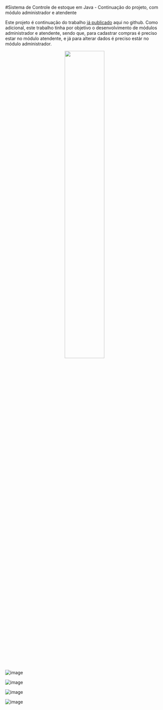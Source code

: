 #Sistema de Controle de estoque em Java - Continuação do projeto, com módulo administrador e atendente

Este projeto é continuação do trabalho [já publicado](https://github.com/brunocmnz/java-sistema-de-controle-estoque) aqui no github. Como adicional, este trabalho tinha por objetivo o desenvolvimento de módulos administrador e atendente, sendo que, para cadastrar compras é preciso estar no módulo atendente, e já para alterar dados é preciso estár no módulo administrador.

<div align="center">
  <img width="50%" src="/animation/java-controle-estoque-modulos-animation.wmv">
</div>


![image](https://github.com/brunocmnz/java-controle-de-estoque-menus/assets/117315412/8745e71c-cc66-4dd2-96f1-00bbb0a4a061)


![image](https://github.com/brunocmnz/java-controle-de-estoque-menus/assets/117315412/05963e69-3685-4520-8ee7-691143230656)

![image](https://github.com/brunocmnz/java-controle-de-estoque-menus/assets/117315412/601064ba-f2ca-4a9f-a3c1-97ebdfa67f73)

![image](https://github.com/brunocmnz/java-controle-de-estoque-menus/assets/117315412/dee10be6-8c40-4e2b-95f3-9dac609e7893)




